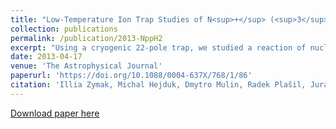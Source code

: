 ```yaml
---
title: "Low-Temperature Ion Trap Studies of N<sup>+</sup> (<sup>3</sup>P<sub>ja</sub>) + H<sub>2</sub> (j) → NH<sup>+</sup> + H"
collection: publications
permalink: /publication/2013-NppH2
excerpt: "Using a cryogenic 22-pole trap, we studied a reaction of nuclear spin isomers of molecular hydrogen with atomic nitrogen ions. We observed something that could be interpreted as a dependence of the reaction rate coefficient on fine structure states of the ion. In order to prove a plausibility of this hypothesis, I constructed a computer model of chemical kinetics and compared the results with the experimental data. This has allowed us to extract state-specific rate coefficients for the reaction. It appears that each of the nitrogen ions fine structure states has a significantly different reactivity. This can influence interpretations of some of the emission spectra from interstellar clouds."
date: 2013-04-17
venue: 'The Astrophysical Journal'
paperurl: 'https://doi.org/10.1088/0004-637X/768/1/86'
citation: 'Illia Zymak, Michal Hejduk, Dmytro Mulin, Radek Plašil, Juraj Glosík, Dieter Gerlich, &quot;Low-Temperature Ion Trap Studies of N<sup>+</sup> (<sup>3</sup>P<sub>ja</sub>) + H<sub>2</sub> (j) → NH<sup>+</sup> + H&quot;. <i>	Astrophys. J.</i> 768.1, 86 (2013), p. 86.'
---
```



[Download paper here](https://doi.org/10.1088/0004-637X/768/1/86)
